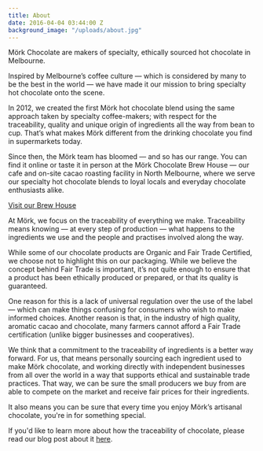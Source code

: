 ```yaml
---
title: About
date: 2016-04-04 03:44:00 Z
background_image: "/uploads/about.jpg"
---
```


Mörk Chocolate are makers of specialty, ethically sourced hot chocolate in Melbourne.

Inspired by Melbourne’s coffee culture ― which is considered by many to be the best in the world ― we have made it our mission to bring specialty hot chocolate onto the scene.

In 2012, we created the first Mörk hot chocolate blend using the same approach taken by specialty coffee-makers; with respect for the traceability, quality and unique origin of ingredients all the way from bean to cup. That’s what makes Mörk different from the drinking chocolate you find in supermarkets today.

Since then, the Mörk team has bloomed ― and so has our range. You can find it online or taste it in person at the Mörk Chocolate Brew House ― our cafe and on-site cacao roasting facility in North Melbourne, where we serve our specialty hot chocolate blends to loyal locals and everyday chocolate enthusiasts alike.

[Visit our Brew House](/find-us/)

At Mörk, we focus on the traceability of everything we make. Traceability means knowing ― at every step of production ― what happens to the ingredients we use and the people and practises involved along the way.

While some of our chocolate products are Organic and Fair Trade Certified, we choose not to highlight this on our packaging. While we believe the concept behind Fair Trade is important, it’s not quite enough to ensure that a product has been ethically produced or prepared, or that its quality is guaranteed.

One reason for this is a lack of universal regulation over the use of the label ― which can make things confusing for consumers who wish to make informed choices. Another reason is that, in the industry of high quality, aromatic cacao and chocolate, many farmers cannot afford a Fair Trade certification (unlike bigger businesses and cooperatives).

We think that a commitment to the traceability of ingredients is a better way forward. For us, that means personally sourcing each ingredient used to make Mörk chocolate, and working directly with independent businesses from all over the world in a way that supports ethical and sustainable trade practices. That way, we can be sure the small producers we buy from are able to compete on the market and receive fair prices for their ingredients.

It also means you can be sure that every time you enjoy Mörk’s artisanal chocolate, you're in for something special.

If you'd like to learn more about how the traceability of chocolate, please read our blog post about it [here](/news/traceability/).